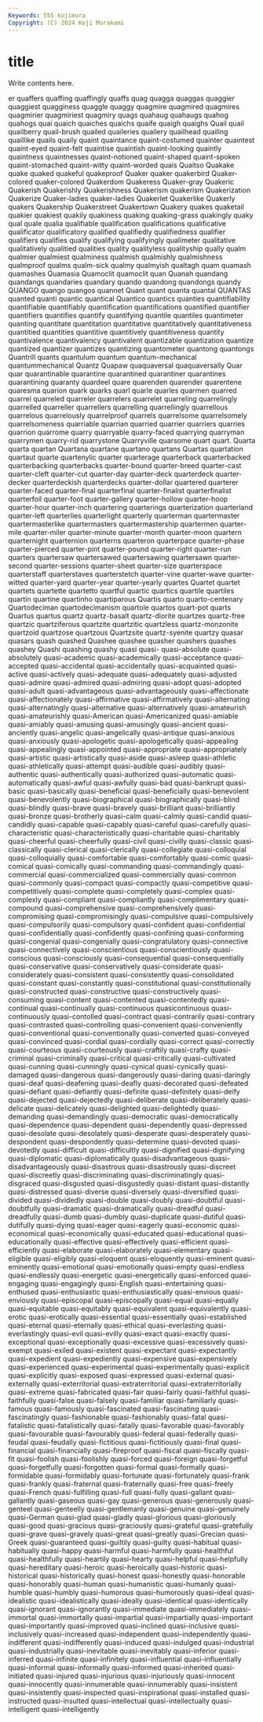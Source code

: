 ```yaml
---
Keywords: 555 kojimura
Copyright: (C) 2024 Koji Murakami
---
```


# title

Write contents here.



er quaffers quaffing quaffingly quaffs
quag quagga quaggas quaggier quaggiest quagginess quaggle quaggy quagmire quagmired
quagmires quagmirier quagmiriest quagmiry quags quahaug quahaugs quahog quahogs quai
quaich quaiches quaichs quaife quaigh quaighs Quail quail quailberry quail-brush
quailed quaileries quailery quailhead quailing quaillike quails quaily quaint quaintance
quaint-costumed quainter quaintest quaint-eyed quaint-felt quaintise quaintish quaint-looking quaintly quaintness
quaintnesses quaint-notioned quaint-shaped quaint-spoken quaint-stomached quaint-witty quaint-worded quais Quaitso Quakake
quake quaked quakeful quakeproof Quaker quaker quakerbird Quaker-colored quaker-colored Quakerdom
Quakeress Quaker-gray Quakeric Quakerish Quakerishly Quakerishness Quakerism quakerism Quakerization Quakerize
Quaker-ladies quaker-ladies Quakerlet Quakerlike Quakerly quakers Quakership Quakerstreet Quakertown Quakery
quakes quaketail quakier quakiest quakily quakiness quaking quaking-grass quakingly quaky
qual quale qualia qualifiable qualification qualifications qualificative qualificator qualificatory qualified
qualifiedly qualifiedness qualifier qualifiers qualifies qualify qualifying qualifyingly qualimeter qualitative
qualitatively qualitied qualities quality qualityless qualityship qually qualm qualmier qualmiest
qualminess qualmish qualmishly qualmishness qualmproof qualms qualm-sick qualmy qualmyish qualtagh
quam quamash quamashes Quamasia Quamoclit quamoclit quan Quanah quandang quandangs
quandaries quandary quando quandong quandongs quandy QUANGO quango quangos quannet
Quant quant quanta quantal QUANTAS quanted quanti quantic quantical Quantico
quantics quanties quantifiability quantifiable quantifiably quantification quantifications quantified quantifier quantifiers
quantifies quantify quantifying quantile quantiles quantimeter quanting quantitate quantitation quantitative
quantitatively quantitativeness quantitied quantities quantitive quantitively quantitiveness quantity quantivalence quantivalency
quantivalent quantizable quantization quantize quantized quantizer quantizes quantizing quantometer quantong
quantongs Quantrill quants quantulum quantum quantum-mechanical quantummechanical Quantz Quapaw quaquaversal
quaquaversally Quar quar quarantinable quarantine quarantined quarantiner quarantines quarantining quaranty
quardeel quare quarenden quarender quarentene quaresma quarion quark quarks quarl
quarle quarles quarmen quarred quarrel quarreled quarreler quarrelers quarrelet quarreling
quarrelingly quarrelled quarreller quarrellers quarrelling quarrellingly quarrellous quarrelous quarrelously quarrelproof
quarrels quarrelsome quarrelsomely quarrelsomeness quarriable quarrian quarried quarrier quarriers quarries
quarrion quarrome quarry quarryable quarry-faced quarrying quarryman quarrymen quarry-rid quarrystone
Quarryville quarsome quart quart. Quarta quarta quartan Quartana quartane quartano
quartans Quartas quartation quartaut quarte quartenylic quarter quarterage quarterback quarterbacked
quarterbacking quarterbacks quarter-bound quarter-breed quarter-cast quarter-cleft quarter-cut quarter-day quarter-deck quarterdeck
quarter-decker quarterdeckish quarterdecks quarter-dollar quartered quarterer quarter-faced quarter-final quarterfinal quarter-finalist
quarterfinalist quarterfoil quarter-foot quarter-gallery quarter-hollow quarter-hoop quarter-hour quarter-inch quartering quarterings
quarterization quarterland quarter-left quarterlies quarterlight quarterly quarterman quartermaster quartermasterlike quartermasters
quartermastership quartermen quarter-mile quarter-miler quarter-minute quarter-month quarter-moon quartern quarternight quarternion
quarterns quarteron quarterpace quarter-phase quarter-pierced quarter-pint quarter-pound quarter-right quarter-run quarters
quartersaw quartersawed quartersawing quartersawn quarter-second quarter-sessions quarter-sheet quarter-size quarterspace quarterstaff
quarterstaves quarterstetch quarter-vine quarter-wave quarter-witted quarter-yard quarter-year quarter-yearly quartes Quartet
quartet quartets quartette quartetto quartful quartic quartics quartile quartiles quartin
quartine quartinho quartiparous Quartis quarto quarto-centenary Quartodeciman quartodecimanism quartole quartos
quart-pot quarts Quartus quartus quartz quartz-basalt quartz-diorite quartzes quartz-free quartzic
quartziferous quartzite quartzitic quartzless quartz-monzonite quartzoid quartzose quartzous Quartzsite quartz-syenite
quartzy quasar quasars quash quashed Quashee quashee quasher quashers quashes
quashey Quashi quashing quashy quasi quasi- quasi-absolute quasi-absolutely quasi-academic quasi-academically
quasi-acceptance quasi-accepted quasi-accidental quasi-accidentally quasi-acquainted quasi-active quasi-actively quasi-adequate quasi-adequately quasi-adjusted
quasi-admire quasi-admired quasi-admiring quasi-adopt quasi-adopted quasi-adult quasi-advantageous quasi-advantageously quasi-affectionate quasi-affectionately
quasi-affirmative quasi-affirmatively quasi-alternating quasi-alternatingly quasi-alternative quasi-alternatively quasi-amateurish quasi-amateurishly quasi-American quasi-Americanized
quasi-amiable quasi-amiably quasi-amusing quasi-amusingly quasi-ancient quasi-anciently quasi-angelic quasi-angelically quasi-antique quasi-anxious
quasi-anxiously quasi-apologetic quasi-apologetically quasi-appealing quasi-appealingly quasi-appointed quasi-appropriate quasi-appropriately quasi-artistic quasi-artistically
quasi-aside quasi-asleep quasi-athletic quasi-athletically quasi-attempt quasi-audible quasi-audibly quasi-authentic quasi-authentically quasi-authorized
quasi-automatic quasi-automatically quasi-awful quasi-awfully quasi-bad quasi-bankrupt quasi-basic quasi-basically quasi-beneficial quasi-beneficially
quasi-benevolent quasi-benevolently quasi-biographical quasi-biographically quasi-blind quasi-blindly quasi-brave quasi-bravely quasi-brilliant quasi-brilliantly
quasi-bronze quasi-brotherly quasi-calm quasi-calmly quasi-candid quasi-candidly quasi-capable quasi-capably quasi-careful quasi-carefully
quasi-characteristic quasi-characteristically quasi-charitable quasi-charitably quasi-cheerful quasi-cheerfully quasi-civil quasi-civilly quasi-classic quasi-classically
quasi-clerical quasi-clerically quasi-collegiate quasi-colloquial quasi-colloquially quasi-comfortable quasi-comfortably quasi-comic quasi-comical quasi-comically
quasi-commanding quasi-commandingly quasi-commercial quasi-commercialized quasi-commercially quasi-common quasi-commonly quasi-compact quasi-compactly quasi-competitive
quasi-competitively quasi-complete quasi-completely quasi-complex quasi-complexly quasi-compliant quasi-compliantly quasi-complimentary quasi-compound quasi-comprehensive
quasi-comprehensively quasi-compromising quasi-compromisingly quasi-compulsive quasi-compulsively quasi-compulsorily quasi-compulsory quasi-confident quasi-confidential quasi-confidentially
quasi-confidently quasi-confining quasi-conforming quasi-congenial quasi-congenially quasi-congratulatory quasi-connective quasi-connectively quasi-conscientious quasi-conscientiously
quasi-conscious quasi-consciously quasi-consequential quasi-consequentially quasi-conservative quasi-conservatively quasi-considerate quasi-considerately quasi-consistent quasi-consistently
quasi-consolidated quasi-constant quasi-constantly quasi-constitutional quasi-constitutionally quasi-constructed quasi-constructive quasi-constructively quasi-consuming quasi-content
quasi-contented quasi-contentedly quasi-continual quasi-continually quasi-continuous quasicontinuous quasi-continuously quasi-contolled quasi-contract quasi-contrarily
quasi-contrary quasi-contrasted quasi-controlling quasi-convenient quasi-conveniently quasi-conventional quasi-conventionally quasi-converted quasi-conveyed quasi-convinced
quasi-cordial quasi-cordially quasi-correct quasi-correctly quasi-courteous quasi-courteously quasi-craftily quasi-crafty quasi-criminal quasi-criminally
quasi-critical quasi-critically quasi-cultivated quasi-cunning quasi-cunningly quasi-cynical quasi-cynically quasi-damaged quasi-dangerous quasi-dangerously
quasi-daring quasi-daringly quasi-deaf quasi-deafening quasi-deafly quasi-decorated quasi-defeated quasi-defiant quasi-defiantly quasi-definite
quasi-definitely quasi-deify quasi-dejected quasi-dejectedly quasi-deliberate quasi-deliberately quasi-delicate quasi-delicately quasi-delighted quasi-delightedly
quasi-demanding quasi-demandingly quasi-democratic quasi-democratically quasi-dependence quasi-dependent quasi-dependently quasi-depressed quasi-desolate quasi-desolately
quasi-desperate quasi-desperately quasi-despondent quasi-despondently quasi-determine quasi-devoted quasi-devotedly quasi-difficult quasi-difficultly quasi-dignified
quasi-dignifying quasi-diplomatic quasi-diplomatically quasi-disadvantageous quasi-disadvantageously quasi-disastrous quasi-disastrously quasi-discreet quasi-discreetly quasi-discriminating
quasi-discriminatingly quasi-disgraced quasi-disgusted quasi-disgustedly quasi-distant quasi-distantly quasi-distressed quasi-diverse quasi-diversely quasi-diversified
quasi-divided quasi-dividedly quasi-double quasi-doubly quasi-doubtful quasi-doubtfully quasi-dramatic quasi-dramatically quasi-dreadful quasi-dreadfully
quasi-dumb quasi-dumbly quasi-duplicate quasi-dutiful quasi-dutifully quasi-dying quasi-eager quasi-eagerly quasi-economic quasi-economical
quasi-economically quasi-educated quasi-educational quasi-educationally quasi-effective quasi-effectively quasi-efficient quasi-efficiently quasi-elaborate quasi-elaborately
quasi-elementary quasi-eligible quasi-eligibly quasi-eloquent quasi-eloquently quasi-eminent quasi-eminently quasi-emotional quasi-emotionally quasi-empty
quasi-endless quasi-endlessly quasi-energetic quasi-energetically quasi-enforced quasi-engaging quasi-engagingly quasi-English quasi-entertaining quasi-enthused
quasi-enthusiastic quasi-enthusiastically quasi-envious quasi-enviously quasi-episcopal quasi-episcopally quasi-equal quasi-equally quasi-equitable quasi-equitably
quasi-equivalent quasi-equivalently quasi-erotic quasi-erotically quasi-essential quasi-essentially quasi-established quasi-eternal quasi-eternally quasi-ethical
quasi-everlasting quasi-everlastingly quasi-evil quasi-evilly quasi-exact quasi-exactly quasi-exceptional quasi-exceptionally quasi-excessive quasi-excessively
quasi-exempt quasi-exiled quasi-existent quasi-expectant quasi-expectantly quasi-expedient quasi-expediently quasi-expensive quasi-expensively quasi-experienced
quasi-experimental quasi-experimentally quasi-explicit quasi-explicitly quasi-exposed quasi-expressed quasi-external quasi-externally quasi-exterritorial quasi-extraterritorial
quasi-extraterritorially quasi-extreme quasi-fabricated quasi-fair quasi-fairly quasi-faithful quasi-faithfully quasi-false quasi-falsely quasi-familiar
quasi-familiarly quasi-famous quasi-famously quasi-fascinated quasi-fascinating quasi-fascinatingly quasi-fashionable quasi-fashionably quasi-fatal quasi-fatalistic
quasi-fatalistically quasi-fatally quasi-favorable quasi-favorably quasi-favourable quasi-favourably quasi-federal quasi-federally quasi-feudal quasi-feudally
quasi-fictitious quasi-fictitiously quasi-final quasi-financial quasi-financially quasi-fireproof quasi-fiscal quasi-fiscally quasi-fit quasi-foolish
quasi-foolishly quasi-forced quasi-foreign quasi-forgetful quasi-forgetfully quasi-forgotten quasi-formal quasi-formally quasi-formidable quasi-formidably
quasi-fortunate quasi-fortunately quasi-frank quasi-frankly quasi-fraternal quasi-fraternally quasi-free quasi-freely quasi-French quasi-fulfilling
quasi-full quasi-fully quasi-gallant quasi-gallantly quasi-gaseous quasi-gay quasi-generous quasi-generously quasi-genteel quasi-genteelly
quasi-gentlemanly quasi-genuine quasi-genuinely quasi-German quasi-glad quasi-gladly quasi-glorious quasi-gloriously quasi-good quasi-gracious
quasi-graciously quasi-grateful quasi-gratefully quasi-grave quasi-gravely quasi-great quasi-greatly quasi-Grecian quasi-Greek quasi-guaranteed
quasi-guiltily quasi-guilty quasi-habitual quasi-habitually quasi-happy quasi-harmful quasi-harmfully quasi-healthful quasi-healthfully quasi-heartily
quasi-hearty quasi-helpful quasi-helpfully quasi-hereditary quasi-heroic quasi-heroically quasi-historic quasi-historical quasi-historically quasi-honest
quasi-honestly quasi-honorable quasi-honorably quasi-human quasi-humanistic quasi-humanly quasi-humble quasi-humbly quasi-humorous quasi-humorously
quasi-ideal quasi-idealistic quasi-idealistically quasi-ideally quasi-identical quasi-identically quasi-ignorant quasi-ignorantly quasi-immediate quasi-immediately
quasi-immortal quasi-immortally quasi-impartial quasi-impartially quasi-important quasi-importantly quasi-improved quasi-inclined quasi-inclusive quasi-inclusively
quasi-increased quasi-independent quasi-independently quasi-indifferent quasi-indifferently quasi-induced quasi-indulged quasi-industrial quasi-industrially quasi-inevitable
quasi-inevitably quasi-inferior quasi-inferred quasi-infinite quasi-infinitely quasi-influential quasi-influentially quasi-informal quasi-informally quasi-informed
quasi-inherited quasi-initiated quasi-injured quasi-injurious quasi-injuriously quasi-innocent quasi-innocently quasi-innumerable quasi-innumerably quasi-insistent
quasi-insistently quasi-inspected quasi-inspirational quasi-installed quasi-instructed quasi-insulted quasi-intellectual quasi-intellectually quasi-intelligent quasi-intelligently
